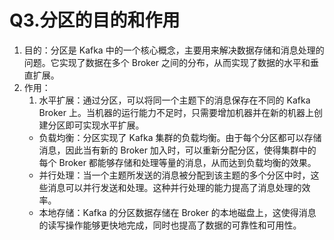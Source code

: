 # Q3.分区的目的和作用

1. 目的：分区是 Kafka 中的一个核心概念，主要用来解决数据存储和消息处理的问题。它实现了数据在多个 Broker 之间的分布，从而实现了数据的水平和垂直扩展。
2. 作用：
   1. 水平扩展：通过分区，可以将同一个主题下的消息保存在不同的 Kafka Broker 上。当机器的运行能力不足时，只需要增加机器并在新的机器上创建分区即可实现水平扩展。
   * 负载均衡：分区实现了 Kafka 集群的负载均衡。由于每个分区都可以存储消息，因此当有新的 Broker 加入时，可以重新分配分区，使得集群中的每个 Broker 都能够存储和处理等量的消息，从而达到负载均衡的效果。
   * 并行处理：当一个主题所发送的消息被分配到该主题的多个分区中时，这些消息可以并行发送和处理。这种并行处理的能力提高了消息处理的效率。
   * 本地存储：Kafka 的分区数据存储在 Broker 的本地磁盘上，这使得消息的读写操作能够更快地完成，同时也提高了数据的可靠性和可用性。